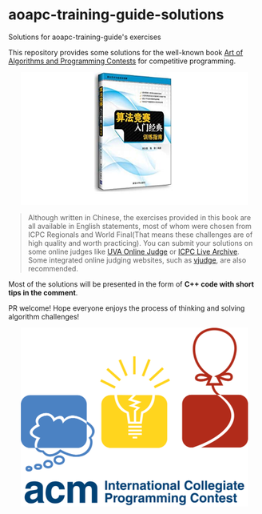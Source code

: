 # aoapc-training-guide-solutions
Solutions for aoapc-training-guide's exercises

This repository provides some solutions for the well-known book [Art of Algorithms and Programming Contests](https://www.amazon.cn/%E7%AE%97%E6%B3%95%E7%AB%9E%E8%B5%9B%E5%85%A5%E9%97%A8%E7%BB%8F%E5%85%B8-%E8%AE%AD%E7%BB%83%E6%8C%87%E5%8D%97-%E5%88%98%E6%B1%9D%E4%BD%B3/dp/B009SJJGOU) for competitive programming. 

<div align=center> 
  <img src="https://raw.githubusercontent.com/itewqq/aoapc-training-guide-solutions/master/images/aoapc-book.jpg" width="455">
</div>

> Although written in Chinese, the exercises provided in this book are all available in English statements, most of whom were chosen from ICPC Regionals and World Final(That means these challenges are of high quality and worth practicing). You can submit your solutions on some online judges like [UVA Online Judge](https://onlinejudge.org/) or [ICPC Live Archive](https://icpcarchive.ecs.baylor.edu/index.php?option=com_onlinejudge&Itemid=8). Some integrated online judging websites, such as [vjudge](https://vjudge.net/), are also recommended.

Most of the solutions will be presented in the form of **C++ code with short tips in the comment**. 

PR welcome! Hope everyone enjoys the process of thinking and solving algorithm challenges!

<div align=center> 
  <img src="https://raw.githubusercontent.com/itewqq/aoapc-training-guide-solutions/master/images/icpc-logo.png" width="455">
</div>
